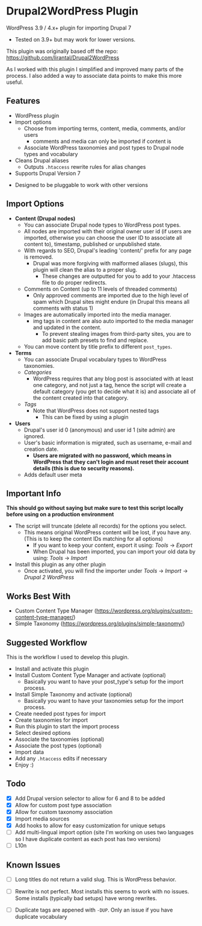 Drupal2WordPress Plugin 
=======================

WordPress 3.9 / 4.x+  plugin for importing Drupal 7
- Tested on 3.9+ but may work for lower versions.

This plugin was originally based off the repo: https://github.com/lirantal/Drupal2WordPress

As I worked with this plugin I simplified and improved many parts of the process. I also added a way to associate data points to make this more useful.

## Features
* WordPress plugin
* Import options
    - Choose from importing terms, content, media, comments, and/or users
        - comments and media can only be imported if content is
    - Associate WordPress taxonomies and post types to Drupal node types and vocabulary
* Cleans Drupal aliases
    - Outputs `.htaccess` rewrite rules for alias changes
* Supports Drupal Version 7
 - Designed to be pluggable to work with other versions


## Import Options
* **Content (Drupal nodes)** 
    - You can associate Drupal node types to WordPress post types.
    - All nodes are imported with their original owner user id (if users are imported, otherwise you can choose the user ID to associate all content to), timestamp, published or unpublished state. 
    - With regards to SEO, Drupal's leading 'content/' prefix for any page is removed.
        - Drupal was more forgiving with malformed aliases (slugs), this plugin will clean the alias to a proper slug.
            - These changes are outputted for you to add to your .htaccess file to do proper redirects.
    - Comments on Content (up to 11 levels of threaded comments)
        - Only approved comments are imported due to the high level of spam which Drupal sites might endure (in Drupal this means all comments with status 1)
    - Images are automatically imported into the media manager.
        - img tags in content are also auto imported to the media manager and updated in the content.
            - To prevent stealing images from third-party sites, you are to add basic path presets to find and replace.
    - You can move content by title prefix to different `post_types`.
* **Terms**
    - You can associate Drupal vocabulary types to WordPress taxonomies.
    - _Categories_ 
        - WordPress requires that any blog post is associated with at least one category, and not just a tag, hence the script will create a default category (you get to decide what it is) and associate all of the content created into that category.
    - _Tags_
        - Note that WordPress does not support nested tags
            - This can be fixed by using a plugin
* **Users** 
    - Drupal's user id 0 (anonymous) and user id 1 (site admin) are ignored. 
    - User's basic information is migrated, such as username, e-mail and creation date. 
        - **Users are migrated with no password, which means in WordPress that they can't login and must reset their account details (this is due to security reasons).**
    - Adds default user meta

## Important Info

**This should go without saying but make sure to test this script locally before using on a production environment**

* The script will truncate (delete all records) for the options you select. 
    - This means original WordPress content will be lost, if you have any. (This is to keep the content IDs matching for all options)
        - If you want to keep your content, export it using: _Tools_ -> _Export_
        - When Drupal has been imported, you can import your old data by using: _Tools_ -> _Import_
* Install this plugin as any other plugin
    - Once activated, you will find the importer under _Tools_ -> _Import_ -> _Drupal 2 WordPress_
    
## Works Best With
- Custom Content Type Manager (https://wordpress.org/plugins/custom-content-type-manager/)
- Simple Taxonomy (https://wordpress.org/plugins/simple-taxonomy/)

## Suggested Workflow

This is the workflow I used to develop this plugin.
- Install and activate this plugin
- Install Custom Content Type Manager and activate (optional)
    - Basically you want to have your post_type's setup for the import process.
- Install Simple Taxonomy and activate (optional)
    - Basically you want to have your taxonomies setup for the import process.
- Create needed post types for import
- Create taxonomies for import
- Run this plugin to start the import process
- Select desired options
- Associate the taxonomies (optional)
- Associate the post types (optional)
- Import data
- Add any `.htaccess` edits if necessary
- Enjoy :)

## Todo
- [x] Add Drupal version selector to allow for 6 and 8 to be added
- [x] Allow for custom post type association
- [x] Allow for custom taxonomy association
- [x] Import media sources
- [x] Add hooks to allow for easy customization for unique setups
- [ ] Add multi-lingual import option (site I'm working on uses two languages so I have duplicate content as each post has two versions)
- [ ] L10n

## Known Issues
- [ ] Long titles do not return a valid slug. This is WordPress behavior.
- [ ] Rewrite is not perfect. Most installs this seems to work with no issues. Some installs (typically bad setups) have wrong rewrites.
- [ ] Duplicate tags are appened with `-DUP`. Only an issue if you have duplicate vocabulary

